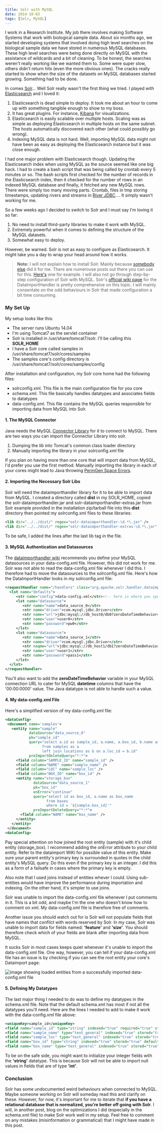 ```yaml
---
title: Solr with MySQL
date: 2014-10-03
tags: [Solr, MySQL]
---
```


I work in a Research Institute. My job there involves making Software Systems that work with biological sample data. About six months ago, we started developing systems that involved doing high level searches on the biological sample data we have stored in numerous MySQL databases. These high level searches were being done directly on MySQL with the assistance of wildcards and a bit of cleaning. To be honest, the searches weren't really working like we wanted them to. Some were super slow, others didn't return hits (even the more obvious ones). The cracks really started to show when the size of the datasets on MySQL databases started growing. Something had to be done.

In comes [Solr](lucene.apache.org/solr)... Well Solr really wasn't the first thing we tried. I played with [Elasticsearch](www.elasticsearch.org) and I loved it:

 1. Elasticsearch is dead simple to deploy. It took me about an hour to come up with something tangible enough to show to my boss.
 2. It has great plugins. For instance, [Kibana](http://www.elasticsearch.org/overview/kibana) for visualizations.
 3. Elasticsearch is easily scalable over multiple hosts. Scaling was as simple as deploying Elasticsearch in multiple hosts on the same subnet. The hosts automatically discovered each other (what could possibly go wrong).
 4. Indexing MySQL data is not hard. Well, importing MySQL data might not have been as easy as deploying the Elasticsearch instance but it was close enough.

I had one major problem with Elasticsearch though. Updating the Elasticsearch index when using MySQL as the source seemed like one big hack. I had to create a bash script that was being called by crontab every 5 minutes or so. The bash scripts first checked for the number of records in the Elasticsearch index, then it checked for the number of rows in an indexed MySQL database and finally, it fetched any new MySQL rows. There were simply too many moving parts. Crontab, files in tmp storing timestamps, updating rivers and streams in [River JDBC](https://github.com/jprante/elasticsearch-river-jdbc).... It simply wasn't working for me.

So a few weeks ago I decided to switch to Solr and I must say I'm loving it so far:

 1. No need to install third-party libraries to make it work with MySQL.
 2. Extremely powerful when it comes to defining the structure of the MySQL datasets.
 3. Somewhat easy to deploy.

However, be warned. Solr is not as easy to configure as Elasticsearch. It might take you a day to wrap your head around how it works.

> **Note:**
> I will not explain how to install Solr. Mainly because [somebody else](http://mjanja.co.ke) did it for me. There are numerouse posts out there you can use for this. [Here's](https://www.digitalocean.com/community/tutorials/how-to-install-solr-on-ubuntu-14-04) one for example. I will also not go through step-by-step configuration of Solr with MySQL. Solr's [official wiki page](http://wiki.apache.org/solr/DataImportHandler) for the DataImportHandler is pretty comprehensive on this topic. I will mainly consentate on the odd behaviours in Solr that made configuration a bit time consuming.

 
### My Set Up

My setup looks like this:

 -  The server runs Ubuntu 14.04
 -  I'm using Tomcat7 as the servlet container
 -  Solr is installed in /usr/share/tomcat7/solr. I'll be calling this **SOLR_HOME**
 -  I have a Solr core called samples in /usr/share/tomcat7/solr/cores/samples
 -  The samples core's config directory is /usr/share/tomcat7/solr/cores/samples/config

After installation and configuration, my Solr core home had the following files:

 -  solrconfig.xml. This file is the main configuration file for you core
 -  schema.xml. This file basically handles datatypes and associates fields to datatypes
 -  data-config.xml. This file contains the MySQL queries responsible for importing data from MySQL into Solr.

#### 1. The MySQL Connector

Java needs the MySQL [Connector Library](http://dev.mysql.com/downloads/connector/j/5.1.html) for it to connect to MySQL. There are two ways you can import the Connector Library into solr.

 1.  Dumping the lib into Tomcat's common class loader directory
 2.  Manually importing the library in your solrconfig.xml file

If you plan on having more than one core that will import data from MySQL, I'd prefer you use the first method. Manually importing the library in each of your cores might lead to Java throwing [PermGen Space Errors](http://www.integratingstuff.com/2011/07/24/understanding-and-avoiding-the-java-permgen-space-error/).


#### 2. Importing the Necessary Solr Libs

Solr will need the dataimporthandler library for it to be able to import data from MySQL. I created a directory called **dist** in my SOLR_HOME, copied the solr-dataimporthandler.jar and solr-dataimporthandler-extras.jar from Solr example provided in the installation zip/tarball file into this **dist** directory then pointed my solrconfig.xml files to these libraries:

```xml
<lib dir="../../dist/" regex="solr-dataimporthandler-\d.*\.jar" />
<lib dir="../../dist/" regex="solr-dataimporthandler-extras-\d.*\.jar" />
```

To be safe, I added the lines after the last lib tag in the file.


#### 3. MySQL Authentication and Datasources

The [dataimporthandler wiki](https://wiki.apache.org/solr/DataImportHandler) recommends you define your MySQL datasources in your data-config.xml file. However, this did not work for me. Solr was not able to read the data-config.xml file whenever I did this. I therefore had to move the datasources to the solrconfig.xml file. Here's how the DataImportHandler looks in my solrconfig.xml file:

```xml
<requestHandler name="/handlers" class="org.apache.solr.handler.dataimport.DataImportHandler"><!-- make sure the is there in the name otherwise this wont work -->
  <lst name="defaults">
     <str name="config">data-config.xml</str><!-- here is where you specify where the schema is  -->
     <lst name="datasource">
        <str name="name">data_source_0</str>
        <str name="driver">com.mysql.jdbc.Driver</str>
        <str name="url">jdbc:mysql://db_host0/db0?zeroDateTimeBehavior=convertToNull</str>
        <str name="user">user0</str>
        <str name="password">pw0</str>
     </lst>
     <lst name="datasource">
        <str name="name">data_source_1</str>
        <str name="driver">com.mysql.jdbc.Driver</str>
        <str naqme="url">jdbc:mysql://db_host1/db1?zeroDateTimeBehavior=convertToNull</str>
        <str name="user">user1</str>
        <str name="password">pass1</str>
     </lst>
  </lst>
</requestHandler>
```

You'll also want to add the **zeroDateTimeBehavior** variable in your MySQL connection URL to cater for MySQL **datetime** columns that have the '00:00:0000' value. The Java datatype is not able to handle such a value.


#### 4. My data-config.xml File

Here's a simplified version of my data-config.xml file:

```xml
<dataConfig>
 <document name='samples'>
   <entity name="sample"
           dataSource="data_source_0"
           pk="sample_id"
           query="select a.id as sample_id, a.name, a.box_id, b.name as loc
                 from samples as a
                 left join locations as b on a.loc_id = b.id"
           preImportDeleteQuery="*:*">
     <field column="SAMPLE_ID" name="sample_id" />
     <field column="NAME" name="sample_name" />
     <field column="LOC" name="sample_loc" />
     <field column="BOX_ID" name="box_id" />
     <entity name="storage_box"
             dataSource="data_source_1"
             pk="box_id"
             onError="continue"
             query="select id as box_id, a.name as box_name
                   from boxes
                   where id = '${sample.box_id}'"
             preImportDeleteQuery="*:*">
       <field column="NAME" name="box_name" />
     </entity>
   </entity>
 </document>
<dataConfig>
```

Pay special attention on how joined the root entity (sample) with it's child entity (storage_box). I recommend adding the onError attribute to your child entity. Refer to the dataimport WiKi for possible value of this entity. Make sure your parent entity's primary key is surrounded in quotes in the child entity's MySQL query. Do this even if the primary key is an integer. I did this as a form of a failsafe in cases where the primary key is empty.

Also note that I used joins instead of entities whever I could. Using sub-entities would have improve the performance during importation and indexing. On the other hand, it's simpler to use joins.

Solr was unable to import the data-config.xml file whenever I put comments in it. This is a bit odd, and maybe I'm the one who doesn't know how to comment on xml. My data-config.xml file is therefore free of comments. 

Another issue you should watch out for is Solr will not populate fields that have names that confilct with words reserved by Solr. In my case, Solr was unable to import data for fields named: **'feature'** and **'size'**. You should therefore check which of your fields are blank after importing data from MySQL. 

It sucks Solr in most cases keeps quiet whenever it's unable to import the data-config.xml file. One way, however, you can tell if your data-config.xml file has an issue is by checking if you can see the root entity your core's Dataimport page:

![image showing loaded entities from a successfully imported data-config.xml file](/images/2014-10-03-solr-with-mysql_1.png)

#### 5. Defining My Datatypes

The last major thing I needed to do was to define my datatypes in the schema.xml file. Note that the default schema.xml has most if not all the datatypes you'll need. Here are the lines I needed to add to make it work with the data-config.xml file above:

```xml
<uniqueKey>sample_id</uniqueKey>
<field name="sample_id" type="string" indexed="true" required="true" stored="true" />
<field name="sample_name" type="text_general" indexed="true" stored="true" default="NULL" />
<field name="sample_loc" type="text_general" indexed="true" stored="true" default="" />
<field name="box_id" type="string" indexed="true" stored="true" default="" />
<field name="box_name" type="text_general" indexed="true" stored="true" default="" />
```

To be on the safe side, you might want to initialize your integer fields with the **'string'** datatype. This is because Solr will not be able to import null values in fields that are of type **'int'**.


### Conclusion

Solr has some undocumented weird behaviours when connected to MySQL. Maybe someone working on Solr will someday read this and clarify on these. However, for now, it's important for me to iterate that **if you have a relational database that is normalized, you're better off going with Solr**. I will, in another post, blog on the optimizations I did (especially in the schema.xml file) to make Solr work well in my setup. Feel free to comment on any mistakes (misinformation or grammatical) that I might have made in this post.
